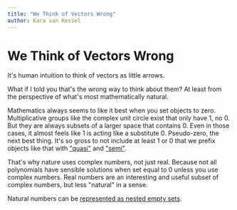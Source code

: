 ```yaml
---
title: "We Think of Vectors Wrong"
author: Kara van Kessel
---
```


# We Think of Vectors Wrong

It's human intuition to think of vectors as little arrows.

What if I told you that's the wrong way to think about them? At least from the perspective of what's most mathematically natural.

Mathematics always seems to like it best when you set objects to zero. Multiplicative groups like the complex unit circle exist that only have 1, no 0. But they are always subsets of a larger space that contains 0. Even in those cases, it almost feels like 1 is acting like a substitute 0. Pseudo-zero, the next best thing. It's so gross to not include at least 1 or 0 that we prefix objects like that with ["quasi"](https://en.wikipedia.org/wiki/Quasigroup) and ["semi"](https://en.wikipedia.org/wiki/Semigroup).

That's why nature uses complex numbers, not just real. Because not all polynomials have sensible solutions when set equal to 0 unless you use complex numbers. Real numbers are an interesting and useful subset of complex numbers, but less "natural" in a sense.

Natural numbers can be [represented as nested empty sets](https://en.wikipedia.org/wiki/Set-theoretic_definition_of_natural_numbers).
